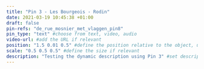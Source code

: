 ```yaml
---
title: "Pin 3 - Les Bourgeois - Rodin"
date: 2021-03-19 10:45:38 +01:00
draft: false
pin-refs: "de_rue_mosnier_met_vlaggen_pin8"
pin_type: "text" #choose from text, video, audio
video-url: #add the URL if relevant
position: "1.5 0.01 0.5" #define the position relative to the object, use aframe inspector to set correctly
scale: "0.5 0.5 0.5" #define the size if relevant
description: "Testing the dynamic description using Pin 3" #set description if relevant
---
```


